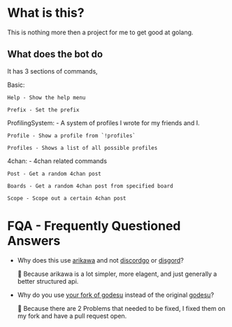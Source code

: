 # What is this?
This is nothing more then a project for me to get good at golang.

## What does the bot do
It has 3 sections of commands,

Basic:

	Help - Show the help menu
	
	Prefix - Set the prefix

ProfilingSystem: - A system of profiles I wrote for my friends and I.
	
	Profile - Show a profile from `!profiles`
	
	Profiles - Shows a list of all possible profiles

4chan: - 4chan related commands
	
	Post - Get a random 4chan post
	
	Boards - Get a random 4chan post from specified board
	
	Scope - Scope out a certain 4chan post

# FQA - Frequently Questioned Answers

+ Why does this use [arikawa](https://github.com/diamondburned/arikawa) and not [discordgo](https://github.com/bwmarrin/discordgo) or [disgord](https://github.com/andersfylling/disgord)?

	 Because arikawa is a lot simpler, more elagent, and just generally a better structured api.

+ Why do you use [your fork of godesu](https://github.com/lordrusk/godesu) instead of the original [godesu](https://github.com/mtarnawa/godesu)?

	 Because there are 2 Problems that needed to be fixed, I fixed them on my fork and have a pull request open.

